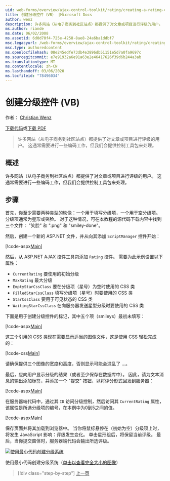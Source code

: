 ```yaml
---
uid: web-forms/overview/ajax-control-toolkit/rating/creating-a-rating-control-vb
title: 创建分级控件（VB） |Microsoft Docs
author: wenz
description: 许多网站（从电子商务到社区站点）都提供了对文章或项目进行评级的用户。 这通常需要进行一些编码工作，但我们有 。
ms.author: riande
ms.date: 06/02/2008
ms.assetid: 6d0d70f4-725e-4258-8ae8-24a6ba1ddbf7
msc.legacyurl: /web-forms/overview/ajax-control-toolkit/rating/creating-a-rating-control-vb
msc.type: authoredcontent
ms.openlocfilehash: 08e245edfe73db4e3896db51151e5d7a0fa9697c
ms.sourcegitcommit: e7e91932a6e91a63e2e46417626f39d6b244a3ab
ms.translationtype: MT
ms.contentlocale: zh-CN
ms.lasthandoff: 03/06/2020
ms.locfileid: "78496034"
---
```

# <a name="creating-a-rating-control-vb"></a>创建分级控件 (VB)

作者： [Christian Wenz](https://github.com/wenz)

[下载代码](https://download.microsoft.com/download/9/3/f/93f8daea-bebd-4821-833b-95205389c7d0/rating0.vb.zip)或[下载 PDF](https://download.microsoft.com/download/2/d/c/2dc10e34-6983-41d4-9c08-f78f5387d32b/rating0VB.pdf)

> 许多网站（从电子商务到社区站点）都提供了对文章或项目进行评级的用户。 这通常需要进行一些编码工作，但我们会提供控制工具包来处理。

## <a name="overview"></a>概述

许多网站（从电子商务到社区站点）都提供了对文章或项目进行评级的用户。 这通常需要进行一些编码工作，但我们会提供控制工具包来处理。

## <a name="steps"></a>步骤

首先，你至少需要两种类型的映像：一个用于填写分级项，一个用于空分级项。 分级项通常为星形或笑脸。 对于这种情况，可在本教程的源代码下载内容中找到三个文件： "笑脸" 和 ".png" 和 "smiley-done"。

然后，创建一个新的 ASP.NET 文件，并从向其添加 `ScriptManager` 控件开始：

[!code-aspx[Main](creating-a-rating-control-vb/samples/sample1.aspx)]

然后，从 ASP.NET AJAX 控件工具包添加 `Rating` 控件。 需要为此示例设置以下属性：

- `CurrentRating` 要使用的初始分级
- `MaxRating` 最大分级
- `EmptyStarCssClass` 要在分级项（星号）为空时使用的 CSS 类
- `FilledStarCssClass` 填写分级项（星号）时要使用的 CSS 类
- `StarCssClass` 要用于可见状态的 CSS 类
- `WaitingStarCssClass` 在向服务器发送星型分级时要使用的 CSS 类

下面是用于创建分级控件的标记，其中五个项（smileys）最初未填写：

[!code-aspx[Main](creating-a-rating-control-vb/samples/sample2.aspx)]

这三个引用的 CSS 类现在需要显示适当的图像文件，这是使用 CSS 轻松完成的：

[!code-css[Main](creating-a-rating-control-vb/samples/sample3.css)]

请确保提供三个图像的宽度和高度，否则显示可能会混乱了 ...。

最后，应向用户显示分级的结果（或者至少保存在数据库中）。 因此，请为文本消息的输出添加标签，并添加一个 "提交" 按钮，以将评分形式回发到服务器：

[!code-aspx[Main](creating-a-rating-control-vb/samples/sample4.aspx)]

在服务器端代码中，通过其 `ID` 访问分级控制，然后访问其 `CurrentRating` 属性，该属性是所选分级项的编号，在本例中为0到5之间的值。

[!code-aspx[Main](creating-a-rating-control-vb/samples/sample5.aspx)]

保存页面并将其加载到浏览器中。 当你将鼠标悬停在（初始为空）分级项上时，将发生 JavaScript 影响：评级发生变化。 单击星形组后，将保留当前评级。 最后，当你提交窗体时，服务器端代码会输出所选评级。

[![使用最小代码创建分级系统](creating-a-rating-control-vb/_static/image2.png)](creating-a-rating-control-vb/_static/image1.png)

使用最小代码创建分级系统（[单击以查看完全大小的图像](creating-a-rating-control-vb/_static/image3.png)）

> [!div class="step-by-step"]
> [上一页](creating-a-rating-control-cs.md)
